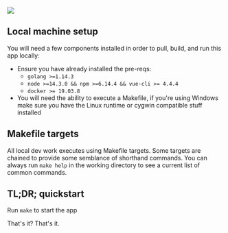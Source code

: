 ![](https://repository-images.githubusercontent.com/10535292/2e6cd280-afd5-11ea-84ab-c2b720ecf962)

## Local machine setup
You will need a few components installed in order to pull, build, and run this app locally:
* Ensure you have already installed the pre-reqs:
    * `golang >=1.14.3`
    * `node >=14.3.0 && npm >=6.14.4 && vue-cli >= 4.4.4`
    * `docker >= 19.03.8`
* You will need the ability to execute a Makefile, if you're using Windows make sure you have the Linux runtime or cygwin compatible stuff installed

## Makefile targets
All local dev work executes using Makefile targets.  Some targets are chained to provide some semblance of shorthand commands.  You can always run `make help` in the working directory to see a current list of common commands.

## TL;DR; quickstart
Run `make` to start the app

That's it? That's it.